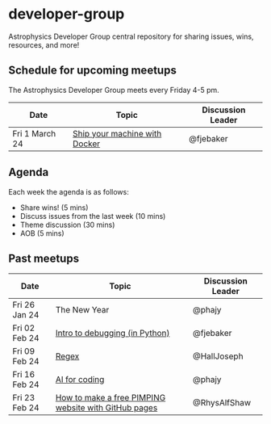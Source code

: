 # developer-group

Astrophysics Developer Group central repository for sharing issues, wins, resources, and more!

## Schedule for upcoming meetups

The Astrophysics Developer Group meets every Friday 4-5 pm.

| Date           | Topic                                                                                             | Discussion Leader |
| -------------- | ------------------------------------------------------------------------------------------------- | ----------------- |
| Fri 1 March 24 | [Ship your machine with Docker](https://github.com/astro-group-bristol/developer-group/issues/18) | @fjebaker         |

## Agenda

Each week the agenda is as follows:

- Share wins! (5 mins)
- Discuss issues from the last week (10 mins)
- Theme discussion (30 mins)
- AOB (5 mins)

## Past meetups

| Date          | Topic                                                                                                                    | Discussion Leader |
| ------------- | ------------------------------------------------------------------------------------------------------------------------ | ----------------- |
| Fri 26 Jan 24 | The New Year                                                                                                             | @phajy            |
| Fri 02 Feb 24 | [Intro to debugging (in Python)](https://github.com/astro-group-bristol/developer-group/issues/13)                       | @fjebaker         |
| Fri 09 Feb 24 | [Regex](https://github.com/astro-group-bristol/developer-group/issues/14)                                                | @HallJoseph       |
| Fri 16 Feb 24 | [AI for coding](https://github.com/astro-group-bristol/developer-group/issues/16)                                        | @phajy            |
| Fri 23 Feb 24 | [How to make a free PIMPING website with GitHub pages](https://github.com/astro-group-bristol/developer-group/issues/12) | @RhysAlfShaw      |
